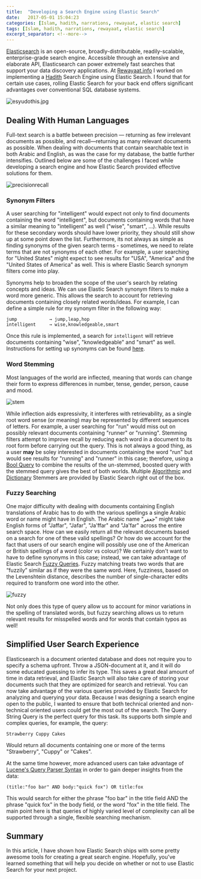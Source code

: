 ```yaml
---
title:  "Developing a Search Engine using Elastic Search"
date:   2017-05-01 15:04:23
categories: [Islam, hadith, narrations, rewayaat, elastic search]
tags: [Islam, hadith, narrations, rewayaat, elastic search]
excerpt_separator: <!--more-->
---
```

[Elasticsearch](https://www.elastic.co/products/elasticsearch) is an open-source, broadly-distributable, readily-scalable, enterprise-grade search engine. Accessible through an extensive
and elaborate API, Elasticsearch can power extremely fast searches that support your data discovery applications. At [Rewayaat.info](http://rewayaat.info/) I worked on implementing a [Hadith](https://en.wikipedia.org/wiki/Hadith) Search Engine using Elastic Search. I found that for certain use cases, rolling Elastic Search for your back end offers significant advantages over conventional SQL database systems.
<!--more--> 

 ![esyudothis.jpg](/images/initializeshards.png)
 
## Dealing With Human Languages

Full-text search is a battle between precision — returning as few irrelevant documents as possible, 
and recall—returning as many relevant documents as possible. When dealing with documents that contain
searchable text in both Arabic and English, as was the case for my database, the battle further intensifies.
Outlined below are some of the challenges I faced while developing a search engine and how Elastic Search
provided effective solutions for them.

![precisionrecall](/images/precisionrecall.png)
 

### Synonym Filters

A user searching for "intelligent" would expect not only to find documents containing
the word "intelligent", but documents containing words that have a similar meaning to "intelligent"
as well ("wise", "smart", ...). While results for these secondary words should have lower priority, they should still show up at some point down the list. Furthermore, its
not always as simple as finding synonyms of the given search terms - sometimes, we need to relate terms that
are not synonyms of each other. For example, a user searching for "United States" might expect to see results for "USA",
"America" and the "United States of America" as well. This is where Elastic Search synonym filters come into play.


Synonyms help to broaden the scope of the user's search by relating concepts and ideas. We can use Elastic Search synonym filters to make a word more generic. This allows the search to account
for retrieving documents containing closely related words/ideas. For example, I can define
a simple rule for my synonym filter in the following way:

```
jump            → jump,leap,hop
intelligent     → wise,knowledgeable,smart
```

Once this rule is implemented, a search for ```intelligent``` will retrieve
documents containing  "wise", "knowledgeable" and  "smart" as well. Instructions
for setting up synonyms can be found [here](https://www.elastic.co/guide/en/elasticsearch/reference/current/analysis-synonym-tokenfilter.html).

### Word Stemming

Most languages of the world are inflected, meaning that words can change their form to express differences in number,
tense, gender, person, cause and mood.

![stem](/images/stem2.svg)

While inflection aids expressivity, it interferes with retrievability, as a single root word sense (or meaning)
may be represented by different sequences of letters. For example, a user searching for "run" would miss
out on possibly relevant documents containing "runner" or "running". Stemming filters attempt to improve recall by reducing
each word in a document to its root form before carrying out the query. This is not always a good thing,
as a user **may** be soley interested in documents containing the word "run" but would see results for "running" and "runner" in this case; therefore, using a [Bool Query](https://www.elastic.co/guide/en/elasticsearch/reference/current/query-dsl-bool-query.html)
to combine the results of the un-stemmed, boosted query with the stemmed query gives
the best of both worlds. Multiple [Algorithmic](https://www.elastic.co/guide/en/elasticsearch/guide/current/algorithmic-stemmers.html) and [Dictionary](https://www.elastic.co/guide/en/elasticsearch/guide/current/dictionary-stemmers.html) Stemmers are provided by Elastic Search right out of the box.

### Fuzzy Searching

One major difficulty with dealing with documents containing English translations of Arabic has to do with the various
spellings a single Arabic word or name might have in English. The Arabic name "جعفر" might take English forms of
"Jaffar", "Jafar", "Ja'ffar" and "Ja'far" across the entire search space. How can we easily return all the relevant documents based on a search 
for one of these valid spellings?  Or how do we account for the fact
that users of our search engine will possibly use one of the American or British spellings of a word (color vs colour)? We certainly don't want to have to define synonyms in this case; instead, we can take advantage of Elastic Search [Fuzzy Queries](https://www.elastic.co/guide/en/elasticsearch/reference/current/query-dsl-fuzzy-query.html). Fuzzy matching treats 
two words that are “fuzzily” similar as if they were the same word. 
Here, fuzziness, based on the Levenshtein distance, describes the number of single-character edits required to transform one
word into the other. 

![fuzzy](/images/Levenshtein.png)

Not only does this type of query allow us to account for minor variations in the spelling of 
translated words, but fuzzy searching allows us to return relevant results for misspelled words and for words
that contain typos as well!
  
## Simplified User Search Experience
 
Elasticsearch is a document oriented database and does not require you to specify a schema upfront. 
Throw a JSON-document at it, and it will do some educated guessing to infer its type. This saves a great deal amount 
of time in data retrieval, and Elastic Search will also take care of storing your documents such that they
are optimized for search and retrieval. You can now take advantage of the various queries provided by Elastic Search
for analyzing and querying your data. Because I was designing a search engine open to the public,
I wanted to ensure that both technical oriented and non-technical oriented users could get the most out of the search.
The Query String Query is the perfect query for this task. Its supports both simple and complex queries, for example, the query:
```
Strawberry Cuppy Cakes
```
Would return all documents containing one or more of the terms "Strawberry", "Cuppy" or "Cakes".

At the same time however, more advanced users can take advantage of [Lucene's Query Parser Syntax](https://lucene.apache.org/core/2_9_4/queryparsersyntax.html)
in order to gain deeper insights from the data:

```
(title:"foo bar" AND body:"quick fox") OR title:fox
```
This would search for either the phrase "foo bar" in the title field AND the phrase "quick fox" in the body field,
or the word "fox" in the title field. The main point here is that queries of highly varied level of complexity can all be supported through a 
single, flexible searching mechanism.

## Summary
  
In this article, I have shown how Elastic Search  ships with some pretty awesome tools for creating a great search engine.  Hopefully, you've learned something that will help you decide on whether or not to use Elastic Search
for your next project.
